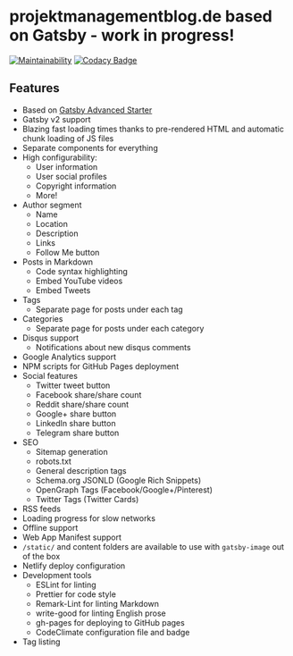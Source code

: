 # projektmanagementblog.de based on Gatsby - work in progress!

[![Maintainability](https://api.codeclimate.com/v1/badges/52bb9177e180bc3ad26f/maintainability)](https://codeclimate.com/github/StephanWeinhold/pmblog/maintainability)
[![Codacy Badge](https://api.codacy.com/project/badge/Grade/fc50f0896e62481aadf1ab7214dfa79d)](https://www.codacy.com/app/StephanWeinhold/pmblog?utm_source=github.com&amp;utm_medium=referral&amp;utm_content=StephanWeinhold/pmblog&amp;utm_campaign=Badge_Grade)

## Features

- Based on [Gatsby Advanced Starter](https://github.com/Vagr9K/gatsby-advanced-starter)
- Gatsby v2 support
- Blazing fast loading times thanks to pre-rendered HTML and automatic chunk loading of JS files
- Separate components for everything
- High configurability:
  - User information
  - User social profiles
  - Copyright information
  - More!
- Author segment
  - Name
  - Location
  - Description
  - Links
  - Follow Me button
- Posts in Markdown
  - Code syntax highlighting
  - Embed YouTube videos
  - Embed Tweets
- Tags
  - Separate page for posts under each tag
- Categories
  - Separate page for posts under each category
- Disqus support
  - Notifications about new disqus comments
- Google Analytics support
- NPM scripts for GitHub Pages deployment
- Social features
  - Twitter tweet button
  - Facebook share/share count
  - Reddit share/share count
  - Google+ share button
  - LinkedIn share button
  - Telegram share button
- SEO
  - Sitemap generation
  - robots.txt
  - General description tags
  - Schema.org JSONLD (Google Rich Snippets)
  - OpenGraph Tags (Facebook/Google+/Pinterest)
  - Twitter Tags (Twitter Cards)
- RSS feeds
- Loading progress for slow networks
- Offline support
- Web App Manifest support
- `/static/` and content folders are available to use with `gatsby-image` out of the box
- Netlify deploy configuration
- Development tools
  - ESLint for linting
  - Prettier for code style
  - Remark-Lint for linting Markdown
  - write-good for linting English prose
  - gh-pages for deploying to GitHub pages
  - CodeClimate configuration file and badge
- Tag listing
